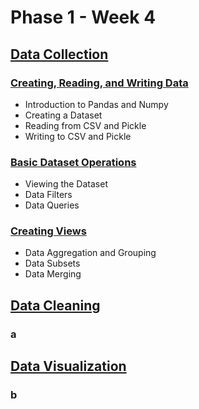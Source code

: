 # Phase 1 - Week 4

## [Data Collection](https://github.com/ByteAcademyCo/Phase1-Python/blob/Week4/Week%204/Data%20Collection/)
### [Creating, Reading, and Writing Data](https://github.com/ByteAcademyCo/Phase1-Python/blob/Week4/Week%204/Data%20Collection/Slides/Creating-Reading-Writing.md)
* Introduction to Pandas and Numpy
* Creating a Dataset
* Reading from CSV and Pickle
* Writing to CSV and Pickle

### [Basic Dataset Operations](https://github.com/ByteAcademyCo/Phase1-Python/blob/Week4/Week%204/Data%20Collection/Slides/Basic-Dataset-Operations.md)
* Viewing the Dataset
* Data Filters
* Data Queries

### [Creating Views](https://github.com/ByteAcademyCo/Phase1-Python/blob/Week4/Week%204/Data%20Collection/Slides/Creating-Views.md)
* Data Aggregation and Grouping
* Data Subsets
* Data Merging

## [Data Cleaning](https://github.com/ByteAcademyCo/Phase1-Python/blob/Week4/Week%204/Data%20Cleaning/)
### a

## [Data Visualization](https://github.com/ByteAcademyCo/Phase1-Python/tree/Week4/Week%204/Data%20Visualization)
### b